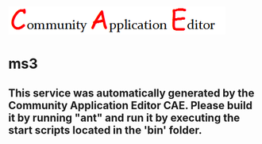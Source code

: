 ![CAE](https://github.com/PhilCAEOrg2/microservice-8/blob/master/img/logo.png)  

ms3
===================


This service was automatically generated by the Community Application Editor CAE. Please build it by running "ant" and run it by executing the start scripts located in the 'bin' folder.
---------------
